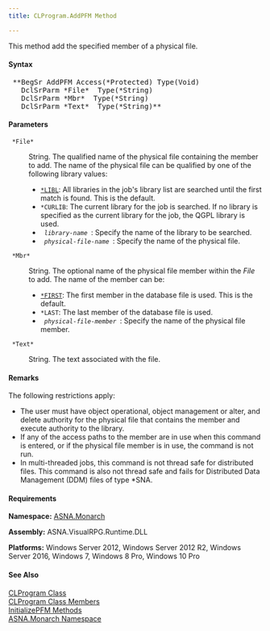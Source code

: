 ```yaml
---
title: CLProgram.AddPFM Method

---
```


This method add the specified member of a physical file.

#### Syntax
<pre class="syntax"> **BegSr AddPFM Access(*Protected) Type(Void)
   DclSrParm *File*  Type(*String)
   DclSrParm *Mbr*  Type(*String)
   DclSrParm *Text*  Type(*String)**       </pre>

#### Parameters
<dl>
        <dt>
          <code> *File* </code>
        </dt>
        <dd>

String. The qualified name of the physical file containing the member to add. The name of the physical file can be qualified by one of the following library values:

- <code><u>*LIBL</u></code>: All libraries in the job's library
            list are searched until the first match is found. This
            is the default.
- <code>*CURLIB</code>: The current library for the
            job is searched. If no library is specified as the
            current library for the job, the QGPL library is
            used.
- <code> *library-name* </code>: Specify the name of the library
            to be searched.
- <code> *physical-file-name* </code>: Specify the name of the
            physical file.

</dd>
        <dt>
          <code> *Mbr* </code>
        </dt>
        <dd>

String. The optional name of the physical file member within the *File* to add. The name of the member can be:

- <code><u>*FIRST</u></code>: The first member in the database file is
            used. This is the default.
- <code>*LAST</code>: The last member of the
            database file is used.
- <code> *physical-file-member* </code>: Specify the name of the
            physical file member.

</dd>
        <dt>
          <code> *Text* </code>
        </dt>
        <dd>

String. The text associated with the file.
</dd>
</dl>

#### Remarks
The following restrictions apply:

- The user must have object operational, object
        management or alter, and delete authority for the physical
        file that contains the member and execute authority to the
        library.
- If any of the access paths to the member are in use
        when this command is entered, or if the physical file
        member is in use, the command is not run.
- In multi-threaded jobs, this command is not thread safe
        for distributed files. This command is also not thread safe
        and fails for Distributed Data Management (DDM) files of
        type *SNA.

<!-- start -->

#### Requirements
**Namespace:** [ASNA.Monarch](monarch-namespace.html)

**Assembly:** ASNA.VisualRPG.Runtime.DLL 

**Platforms:** Windows Server 2012, Windows Server 2012 R2, Windows Server 2016, Windows 7, Windows 8 Pro, Windows 10 Pro
<!-- end -->

#### See Also
[CLProgram Class](clprogram-class.html) <br clear="none" /> [ CLProgram Class Members](clprogram-class-members.html) <br clear="none" /> [ InitializePFM Methods](clprogram-classInitialize-pfm-methods.html) <br clear="none" /> [ASNA.Monarch Namespace](monarch-namespace.html) 
